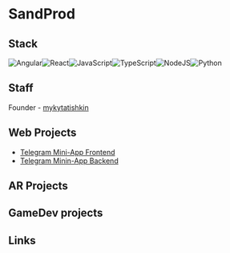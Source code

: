 # SandProd 

## Stack
![Angular](https://img.shields.io/badge/angular-%23DD0031.svg?style=for-the-badge&logo=angular&logoColor=white)![React](https://img.shields.io/badge/react-%2320232a.svg?style=for-the-badge&logo=react&logoColor=%2361DAFB)![JavaScript](https://img.shields.io/badge/javascript-%23323330.svg?style=for-the-badge&logo=javascript&logoColor=%23F7DF1E)![TypeScript](https://img.shields.io/badge/typescript-%23007ACC.svg?style=for-the-badge&logo=typescript&logoColor=white)![NodeJS](https://img.shields.io/badge/node.js-6DA55F?style=for-the-badge&logo=node.js&logoColor=white)![Python](https://img.shields.io/badge/python-3670A0?style=for-the-badge&logo=python&logoColor=ffdd54)

## Staff
Founder - [mykytatishkin](https://github.com/mykytatishkin)

## Web Projects
- [Telegram Mini-App Frontend](https://github.com/SandProd/tvoybrunch-miniapp)
- [Telegram Minin-App Backend](https://github.com/SandProd/tvoybrunch-miniapp-backend)

## AR Projects

## GameDev projects

## Links

